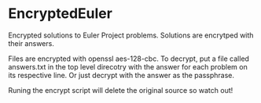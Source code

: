 # EncryptedEuler
Encrypted solutions to Euler Project problems. Solutions are encrytped with their answers.

Files are encrypted with openssl aes-128-cbc.
To decrypt, put a file called answers.txt in the top level direcotry with the answer for each problem on its respective line.
Or just decrypt with the answer as the passphrase.

Runing the encrypt script will delete the original source so watch out!
